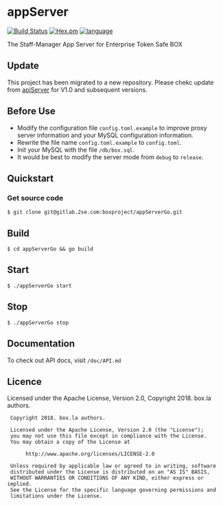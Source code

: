 # appServer

[![Build Status](https://travis-ci.org/boxproject/appServerGo.svg?branch=master)](https://travis-ci.org/boxproject/appServerGo) [![Hex.pm](https://img.shields.io/hexpm/l/plug.svg)](https://www.apache.org/licenses/LICENSE-2.0) [![language](https://img.shields.io/badge/golang-%5E1.10-blue.svg)]()

The Staff-Manager App Server for Enterprise Token Safe BOX
## Update 
This project has been migrated to a new repository. Please chekc update from [apiServer](https://github.com/boxproject/apiServer) for V1.0 and subsequent versions.

## Before Use

- Modify the configuration file `config.toml.example` to improve proxy server information and your MySQL configuration information.
- Rewrite the file name  `config.toml.example` to `config.toml`.
- Init your MySQL with the file `/db/box.sql`.
- It would be best to modify the server mode from `debug` to `release`.

## Quickstart

### Get source code

~~~
$ git clone git@gitlab.2se.com:boxproject/appServerGo.git
~~~

## Build

~~~
$ cd appServerGo && go build
~~~

## Start

~~~
$ ./appServerGo start
~~~


## Stop

~~~
$ ./appServerGo stop
~~~

## Documentation

To check out API docs, visit `/doc/API.md`

## Licence

Licensed under the Apache License, Version 2.0, Copyright 2018. box.la authors.

~~~
 Copyright 2018. box.la authors.

 Licensed under the Apache License, Version 2.0 (the "License");
 you may not use this file except in compliance with the License.
 You may obtain a copy of the License at

      http://www.apache.org/licenses/LICENSE-2.0

 Unless required by applicable law or agreed to in writing, software
 distributed under the License is distributed on an "AS IS" BASIS,
 WITHOUT WARRANTIES OR CONDITIONS OF ANY KIND, either express or implied.
 See the License for the specific language governing permissions and
 limitations under the License.
~~~
